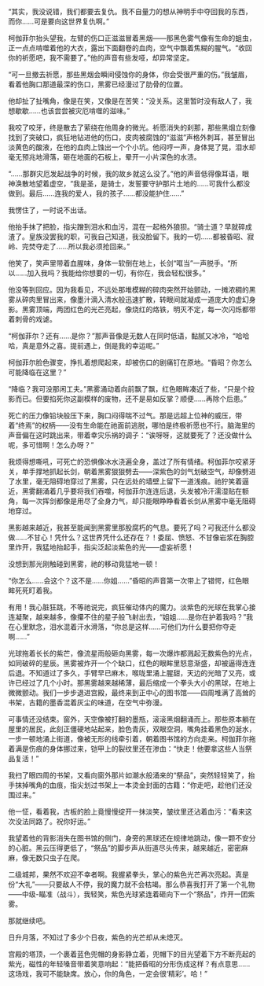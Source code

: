 “其实，我没说错，我们都要去复仇。我不自量力的想从神明手中夺回我的东西，而你……可是要向这世界复仇啊。”
 
柯伽菲尔抬头望我，左臂的伤口正滋滋冒着黑烟——那黑色雾气像有生命的蛆虫，正一点点啃噬着他的大衣，露出下面翻卷的血肉，空气中飘着焦糊的腥气。“收回你的祈愿吧，我不需要了。”他的声音有些发哑，却异常坚定。
 
“可一旦撤去祈愿，那些黑烟会瞬间侵蚀你的身体，你会受很严重的伤。”我皱眉，看着他胸口那道最深的伤口，黑雾已经漫过了肋骨的位置。
 
他却扯了扯嘴角，像是在笑，又像是在苦笑：“没关系。这里暂时没有敌人了，我想歇歇……也该尝尝被灾厄啃噬的滋味。”
 
我咬了咬牙，终是散去了萦绕在他周身的微光。祈愿消失的刹那，那些黑烟立刻像找到了突破口，疯狂地钻进他的伤口，皮肉被腐蚀的“滋滋”声格外刺耳，甚至冒出淡黄色的酸液，在他的血肉上蚀出一个个小坑。他闷哼一声，身体晃了晃，泪水却毫无预兆地滑落，砸在地面的石板上，晕开一小片深色的水渍。
 
“……那群灾厄发起战争的时候，我的故乡就这么没了。”他的声音低得像耳语，眼神涣散地望着虚空，“我是圣，是骑士，发誓要守护那片土地的……可我什么都没做到。最后……连我的爱人，我的孩子……都没能护住……”
 
我愣住了，一时说不出话。
 
他抬手抹了把脸，指尖蹭到泪水和血污，混在一起格外狼狈。“骑士道？早就碎成渣了。皇族没罢我的职，可我自己知道，我没脸留下。我的一切……都被昏昭、寂岭、完焚夺走了……所以我必须抢回来。”
 
他笑了，笑声里带着血腥味，身体一软倒在地上，长剑“哐当”一声脱手。“所以……加入我吗？我能给你想要的一切，有你在，我会轻松很多。”
 
他没等到回应。因为我看见，不远处那堆模糊的碎肉突然开始颤动，一摊浓稠的黑雾从碎肉里冒出来，像墨汁滴入清水般迅速扩散，转眼间就凝成一道庞大的虚幻身影。黑雾顶端，两团红色的光芒亮起，像烧红的烙铁，明灭不定，每一次闪烁都带着刺骨的戏谑。
 
“柯伽菲尔？还有……是你？”那声音像是无数人在同时低语，黏腻又冰冷，“哈哈哈，真是意外之喜。提前遇上，倒是我的幸运呢。”
 
柯伽菲尔脸色骤变，挣扎着想爬起来，却被伤口的剧痛钉在原地。“昏昭？你怎么可能降临在这里？”
 
“降临？我可没那闲工夫。”黑雾涌动着向前飘了飘，红色眼眸凑近了些，“只是个投影而已。但要掐死你这副模样的废物，还不是易如反掌？顺便……再除个后患。”
 
死亡的压力像铅块般压下来，胸口闷得喘不过气。那是远超上位神的威压，带着“终焉”的权柄——没有生命能在祂面前逃脱，哪怕是终极祈愿也不行。脑海里的声音偏在这时跳出来，带着幸灾乐祸的调子：“诶呀呀，这就要死了？还没做什么呢，多可惜啊！怎么办呀？”
 
我烦得想嘶吼，可死亡的恐惧像冰水浇遍全身，盖过了所有情绪。柯伽菲尔咬紧牙关，单手撑地抓起长剑，朝着黑雾狠狠劈去——深紫色的剑气划破空气，却像劈进了水里，毫无阻碍地穿过了黑雾，只在远处的墙壁上留下一道浅痕。祂狞笑着逼近，黑雾翻涌着几乎要将我们吞噬，柯伽菲尔连连后退，头发被冷汗濡湿贴在额角，每一次挥剑都像是用尽了全身力气，却只能眼睁睁看着长剑从黑雾中毫无阻碍地穿过。
 
黑影越来越近，我甚至能闻到黑雾里那股腐朽的气息。要死了吗？可我还什么都没做……不甘心！凭什么？这世界凭什么还存在？！委屈、愤怒、不甘像岩浆在胸腔里炸开，我猛地抬起手，指尖泛起淡紫色的光——虚妄祈愿！
 
没想到那光刚触碰到黑雾，祂的移动竟猛地一顿！
 
“你怎么……会这个？这不是……你姐……”昏昭的声音第一次带上了错愕，红色眼眸死死盯着我。
 
有用！我心脏狂跳，不等祂说完，疯狂催动体内的魔力。淡紫色的光球在我掌心接连凝聚，越来越多，像攥不住的星子般飞射出去，“姐姐……是你在护着我吗？”我在心里默念，泪水混着汗水滑落，“你总是这样……可他们为什么要把你夺走啊……”
 
光球拖着长长的紫芒，像流星雨般砸向黑雾，每一次爆炸都溅起无数紫色的光点，如同破碎的星辰。黑雾被炸开一个个缺口，红色的眼眸里怒意渐盛，却被逼得连连后退。不知道过了多久，手臂早已麻木，喉咙里涌上腥甜，天边的光暗了又亮，或许已经过了几个小时。那黑雾越来越稀薄，最后缩成一个拳头大小的黑球，在地上微微颤动。我们一步步退进宫殿，最终来到正中心的图书馆——四周堆满了高耸的书架，古籍的墨香混着灰尘的味道，在空气中弥漫。
 
可事情还没结束。窗外，天空像被打翻的墨瓶，滚滚黑烟翻涌而上。那些原本躺在屋里的居民，此刻正僵硬地站起来，脸色青灰，双眼空洞，嘴角挂着黑色的涎水，一步一顿地涌上街道，像被无形的线牵引着，朝着图书馆的方向走来。柯伽菲尔拖着满是伤痕的身体挪过来，铠甲上的裂纹里还在渗血：“快走！他要拿这些人当祭品复活！”
 
我扫了眼四周的书架，又看向窗外那片如潮水般涌来的“祭品”，突然轻轻笑了，抬手抹掉嘴角的血痕，指尖划过书架上一本烫金封面的古籍：“你走吧，趁他们还没围过来。”
 
他一怔，看着我，古板的脸上竟慢慢绽开一抹淡笑，皱纹里还沾着血污：“看来这次没法同路了。祝你好运。”
 
我望着他的背影消失在图书馆的侧门，身旁的黑球还在规律地跳动，像一颗不安分的心脏。黑云压得更低了，“祭品”的脚步声从街道尽头传来，越来越近，密密麻麻，像无数只虫子在爬。
 
二级城邦，果然不欢迎不幸者啊。我握紧拳头，掌心的紫色光芒再次亮起。真是份“大礼”——只要敌人不停，我的魔力就不会枯竭。那么恭喜我打开了第一个礼物——中级-瞄准（战斗），我轻笑，紫色光球紧连着砸向下一个“祭品”，炸开一团紫雾。
 
那就继续吧。
 
日升月落，不知过了多少个日夜，紫色的光芒却从未熄灭。
 
宫殿的塔顶，一个裹着蓝色兜帽的身影静立着，兜帽下的目光望着下方不断亮起的紫光，磁性的年轻嗓音带着笑意响起：“能把昏昭的分形伤成这样？有点意思……这场戏，我可不能缺席。放心，你的角色，一定会很‘精彩’。哈！”